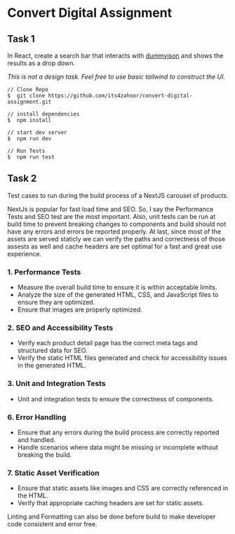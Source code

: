 # Convert Digital Assignment

## Task 1

In React, create a search bar that interacts with [dummyjson](https://dummyjson.com/products/search?q=[x]) and shows the results as a drop down.

_This is not a design task. Feel free to use basic tailwind to construct the UI._

```
// Clone Repo
$  git clone https://github.com/its4zahoor/convert-digital-assignment.git

// install dependencies
$  npm install

// start dev server
$  npm run dev

// Run Tests
$  npm run test
```

## Task 2

Test cases to run during the build process of a NextJS carousel of products.

NextJs is popular for fast load time and SEO. So, I say the Performance Tests and SEO test are the most important. Also, unit tests can be run at build time to prevent breaking changes to components and build should not have any errors and errors be reported properly. At last, since most of the assets are served staticly we can verify the paths and correctness of those assests as well and cache headers are set optimal for a fast and great use experience.

### 1. **Performance Tests**

- Measure the overall build time to ensure it is within acceptable limits.
- Analyze the size of the generated HTML, CSS, and JavaScript files to ensure they are optimized.
- Ensure that images are properly optimized.

### 2. **SEO and Accessibility Tests**

- Verify each product detail page has the correct meta tags and structured data for SEO.
- Verify the static HTML files generated and check for accessibility issues in the generated HTML.

### 3. Unit and Integration Tests

- Unit and integration tests to ensure the correctness of components.

### 6. **Error Handling**

- Ensure that any errors during the build process are correctly reported and handled.
- Handle scenarios where data might be missing or incomplete without breaking the build.

### 7. **Static Asset Verification**

- Ensure that static assets like images and CSS are correctly referenced in the HTML.
- Verify that appropriate caching headers are set for static assets.

Linting and Formatting can also be done before build to make developer code consistent and error free.
